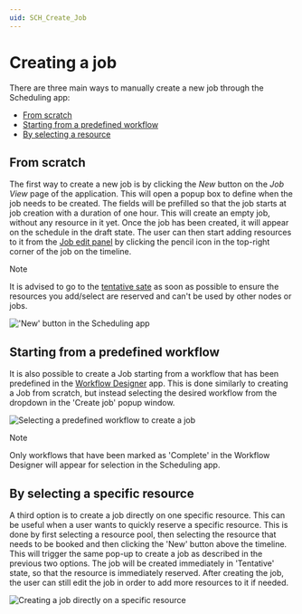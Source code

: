 ```yaml
---
uid: SCH_Create_Job
---
```


# Creating a job

There are three main ways to manually create a new job through the Scheduling app:

- [From scratch](#from-scratch)
- [Starting from a predefined workflow](#starting-from-a-predefined-workflow)
- [By selecting a resource](#by-selecting-a-specific-resource)

## From scratch

The first way to create a new job is by clicking the *New* button on the *Job View* page of the application. This will open a popup box to define when the job needs to be created. The fields will be prefilled so that the job starts at job creation with a duration of one hour. This will create an empty job, without any resource in it yet. Once the job has been created, it will appear on the schedule in the draft state. The user can then start adding resources to it from the [Job edit panel](xref:SCH_Edit_Job) by clicking the pencil icon in the top-right corner of the job on the timeline. 

> [!NOTE]
> It is advised to go to the [tentative sate](xref:MO_S_Job_States) as soon as possible to ensure the resources you add/select are reserved and can't be used by other nodes or jobs.

!['New' button in the Scheduling app](~/user-guide/images/Scheduling_Create_Job.png)

## Starting from a predefined workflow

It is also possible to create a Job starting from a workflow that has been predefined in the [Workflow Designer](xref:MO_Workflow_Designer) app. This is done similarly to creating a Job from scratch, but instead selecting the desired workflow from the dropdown in the 'Create job' popup window.

![Selecting a predefined workflow to create a job](~/solutions/images/Scheduling_Create_Job_from_Workflow.png)

 > [!NOTE]
> Only workflows that have been marked as 'Complete' in the Workflow Designer will appear for selection in the Scheduling app.

## By selecting a specific resource

A third option is to create a job directly on one specific resource. This can be useful when a user wants to quickly reserve a specific resource. This is done by first selecting a resource pool, then selecting the resource that needs to be booked and then clicking the 'New' button above the timeline. This will trigger the same pop-up to create a job as described in the previous two options. The job will be created immediately in 'Tentative' state, so that the resource is immediately reserved. After creating the job, the user can still edit the job in order to add more resources to it if needed.

![Creating a job directly on a specific resource](~/solutions/images/Scheduling_Create_Job_on_Resource.png)
